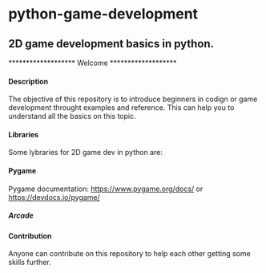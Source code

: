 # python-game-development
## 2D game development basics in python.

******************* Welcome *******************

#### Description

The objective of this repository is to introduce beginners in codign or game development throught examples and reference. This can help you to understand all the basics on this topic.

#### Libraries

Some lybraries for 2D game dev in python are:
#### Pygame
Pygame documentation:
https://www.pygame.org/docs/
or
https://devdocs.io/pygame/

##### Arcade

#### Contribution

Anyone can contribute on this repository to help each other getting some skills further.
